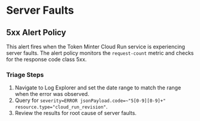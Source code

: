 # Server Faults

## 5xx Alert Policy

This alert fires when the Token Minter Cloud Run service is experiencing server faults. The alert policy monitors the `request-count` metric and checks for the response code class 5xx.

### Triage Steps

1. Navigate to Log Explorer and set the date range to match the range when the error was observed.
2. Query for `severity=ERROR jsonPayload.code=~"5[0-9][0-9]+" resource.type="cloud_run_revision"`.
3. Review the results for root cause of server faults.
